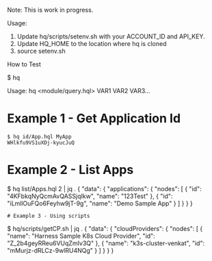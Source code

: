 Note: This is work in progress.

Usage:
1. Update hq/scripts/setenv.sh with your ACCOUNT_ID and API_KEY. 
2. Update HQ_HOME to the location where hq is cloned
3. source setenv.sh 

How to Test

$ hq 

Usage: hq <module/query.hql> VAR1 VAR2 VAR3...

# Example 1 - Get Application Id
```
$ hq id/App.hql MyApp
WHlkfu9VS1uXDj-kyucJuQ
```
# Example 2 - List Apps
$ hq list/Apps.hql 2 | jq  .
{
  "data": {
    "applications": {
      "nodes": [
        {
          "id": "4KFbkqNyQcmAvQASSjqIkw",
          "name": "123Test"
        },
        {
          "id": "iLmllOuFQo6Feyhw9jT-9g",
          "name": "Demo Sample App"
        }
      ]
    }
  }
}
```
# Example 3 - Using scripts
```
$ hq/scripts/getCP.sh | jq .
{
  "data": {
    "cloudProviders": {
      "nodes": [
        {
          "name": "Harness Sample K8s Cloud Provider",
          "id": "Z_2b4geyRReu6VUqZmIv3Q"
        },
        {
          "name": "k3s-cluster-venkat",
          "id": "mMurjz-dRLCz-9wlRU4NQg"
        }
      ]
    }
  }
}
```
